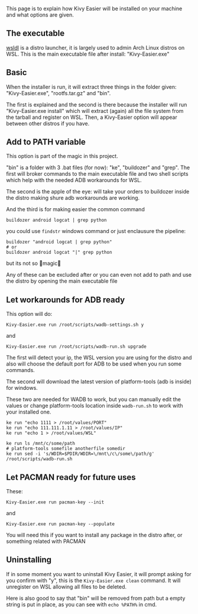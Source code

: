 This page is to explain how Kivy Easier will be installed on your machine and what options are given.

## The executable
[wsldl](https://github.com/yuk7/wsldl) is a distro launcher, it is largely used to admin Arch Linux distros on WSL. This is the main executable file after install: "Kivy-Easier.exe"

## Basic
When the installer is run, it will extract three things in the folder given: "Kivy-Easier.exe", "rootfs.tar.gz" and "bin".

The first is explained and the second is there because the installer will run "Kivy-Easier.exe install" which will extract (again) all the file system from the tarball and register on WSL. Then, a Kivy-Easier option will appear between other distros if you have.

## Add to PATH variable
This option is part of the magic in this project.

"bin" is a folder with 3 .bat files (for now): "ke", "buildozer" and "grep". The first will broker commands to the main executable file and two shell scripts which help with the needed ADB workarounds for WSL.

The second is the apple of the eye: will take your orders to buildozer inside the distro making shure adb workarounds are working.

And the third is for making easier the common command
```
buildozer android logcat | grep python
```
you could use `findstr` windows command or just enclausure the pipeline:
```
buildozer "android logcat | grep python"
# or
buildozer android logcat "|" grep python
```
but its not so 🌟magic🌟

Any of these can be excluded after or you can even not add to path and use the distro by opening the main executable file

## Let workarounds for ADB ready
This option will do:
```
Kivy-Easier.exe run /root/scripts/wadb-settings.sh y
```
and
```
Kivy-Easier.exe run /root/scripts/wadb-run.sh upgrade
```
The first will detect your ip, the WSL version you are using for the distro and also will choose the default port for ADB to be used when you run some commands.

The second will download the latest version of platform-tools (adb is inside) for windows.

These two are needed for WADB to work, but you can manually edit the values or change platform-tools location inside `wadb-run.sh` to work with your installed one.

```
ke run "echo 1111 > /root/values/PORT"
ke run "echo 111.111.1.11 > /root/values/IP"
ke run "echo 1 > /root/values/WSL"

ke run ls /mnt/c/some/path
# platform-tools somefile anotherfile somedir
ke run sed -i 's/WDIR=$PDIR/WDIR=\/mnt\/c\/some\/path/g' /root/scripts/wadb-run.sh
```

## Let PACMAN ready for future uses
These:
```
Kivy-Easier.exe run pacman-key --init
```
and
```
Kivy-Easier.exe run pacman-key --populate
```
You will need this if you want to install any package in the distro after, or something related with PACMAN

## Uninstalling
If in some moment you want to uninstall Kivy Easier, it will prompt asking for you confirm with "y", this is the `Kivy-Easier.exe clean` command. It will unregister on WSL allowing all files to be deleted.

Here is also good to say that "bin" will be removed from path but a empty string is put in place, as you can see with `echo %PATH%` in cmd.
